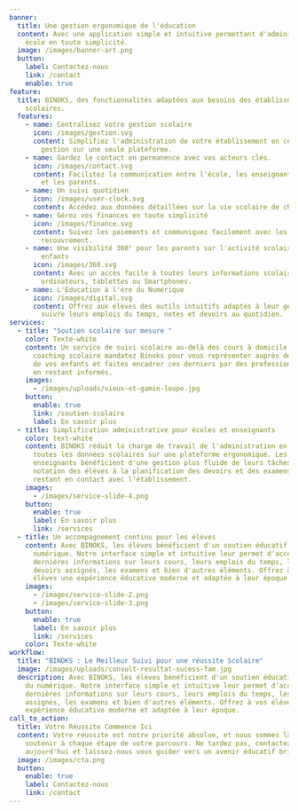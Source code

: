 ```yaml
---
banner:
  title: Une gestion ergonomique de l'éducation
  content: Avec une application simple et intuitive permettant d'administrer votre
    école en toute simplicité.
  image: /images/banner-art.png
  button:
    label: Contactez-nous
    link: /contact
    enable: true
feature:
  title: BINOKS, des fonctionnalités adaptées aux besoins des établissements
    scolaires.
  features:
    - name: Centralisez votre gestion scolaire
      icon: /images/gestion.svg
      content: Simplifiez l'administration de votre établissement en centralisant la
        gestion sur une seule plateforme.
    - name: Gardez le contact en permanence avec vos acteurs clés.
      icon: /images/contact.svg
      content: Facilitez la communication entre l'école, les enseignants, les élèves
        et les parents.
    - name: Un suivi quotidien
      icon: /images/user-clock.svg
      content: Accédez aux données détaillées sur la vie scolaire de chaque élève.
    - name: Gérez vos finances en toute simplicité
      icon: /images/finance.svg
      content: Suivez les paiements et communiquez facilement avec les parents pour le
        recouvrement.
    - name: Une visibilité 360° pour les parents sur l'activité scolaire de leurs
        enfants
      icon: /images/360.svg
      content: Avec un accès facile à toutes leurs informations scolaires depuis
        ordinateurs, tablettes ou Smartphones.
    - name: L'Éducation à l'ère du Numérique
      icon: /images/digital.svg
      content: Offrez aux élèves des outils intuitifs adaptés à leur génération pour
        suivre leurs emplois du temps, notes et devoirs au quotidien.
services:
  - title: "Soutien scolaire sur mesure "
    color: Texte-white
    content: Un service de suivi scolaire au-delà des cours à domicile. Avec le
      coaching scolaire mandatez Binoks pour vous représenter auprès de l’école
      de vos enfants et faites encadrer ces derniers par des professionnels tout
      en restant informés.
    images:
      - /images/uploads/vieux-et-gamin-loupe.jpg
    button:
      enable: true
      link: /soutien-scolaire
      label: En savoir plus
  - title: Simplification administrative pour écoles et enseignants
    color: text-white
    content: BINOKS réduit la charge de travail de l'administration en centralisant
      toutes les données scolaires sur une plateforme ergonomique. Les
      enseignants bénéficient d'une gestion plus fluide de leurs tâches, de la
      notation des élèves à la planification des devoirs et des examens, tout en
      restant en contact avec l’établissement.
    images:
      - /images/service-slide-4.png
    button:
      enable: true
      label: En savoir plus
      link: /services
  - title: Un accompagnement continu pour les élèves
    content: Avec BINOKS, les élèves bénéficient d'un soutien éducatif à l'ère du
      numérique. Notre interface simple et intuitive leur permet d'accéder aux
      dernières informations sur leurs cours, leurs emplois du temps, les
      devoirs assignés, les examens et bien d'autres éléments. Offrez à vos
      élèves une expérience éducative moderne et adaptée à leur époque.
    images:
      - /images/service-slide-2.png
      - /images/service-slide-3.png
    button:
      enable: true
      label: En savoir plus
      link: /services
    color: Texte-white
workflow:
  title: "BINOKS : Le Meilleur Suivi pour une réussite Scolaire"
  image: /images/uploads/consult-resultat-sucess-fam.jpg
  description: Avec BINOKS, les élèves bénéficient d'un soutien éducatif à l'ère
    du numérique. Notre interface simple et intuitive leur permet d'accéder aux
    dernières informations sur leurs cours, leurs emplois du temps, les devoirs
    assignés, les examens et bien d'autres éléments. Offrez à vos élèves une
    expérience éducative moderne et adaptée à leur époque.
call_to_action:
  title: Votre Réussite Commence Ici
  content: Votre réussite est notre priorité absolue, et nous sommes là pour vous
    soutenir à chaque étape de votre parcours. Ne tardez pas, contactez BINOKS
    aujourd'hui et laissez-nous vous guider vers un avenir éducatif brillant.
  image: /images/cta.png
  button:
    enable: true
    label: Contactez-nous
    link: /contact
---
```

